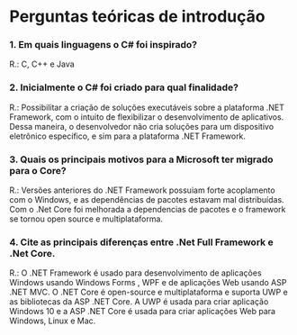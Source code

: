 # Perguntas teóricas de introdução

### 1. Em quais linguagens o C# foi inspirado?
R.: C, C++ e Java

### 2. Inicialmente o C# foi criado para qual finalidade?
R.: Possibilitar a criação de soluções executáveis sobre a plataforma .NET Framework, com o intuito de flexibilizar o desenvolvimento de aplicativos. Dessa maneira, o desenvolvedor não cria soluções para um dispositivo eletrônico específico, e sim para a plataforma .NET Framework.

### 3. Quais os principais motivos para a Microsoft ter migrado para o Core?
R.: Versões anteriores do .NET Framework possuiam forte acoplamento com o Windows, e as dependências de pacotes estavam mal distribuídas. Com o .Net Core foi melhorada a dependencias de pacotes e o framework se tornou open source e multiplataforma.

### 4. Cite as principais diferenças entre .Net Full Framework e .Net Core.
R.: O .NET Framework é usado para desenvolvimento de aplicações Windows usando Windows Forms , WPF e de aplicações Web usando ASP .NET MVC.
O .NET Core é open-source e multiplataforma e suporta UWP e as bibliotecas da ASP .NET Core. A UWP é usada para criar aplicação Windows 10 e a ASP .NET Core é usada para criar aplicações Web para Windows, Linux e Mac.
